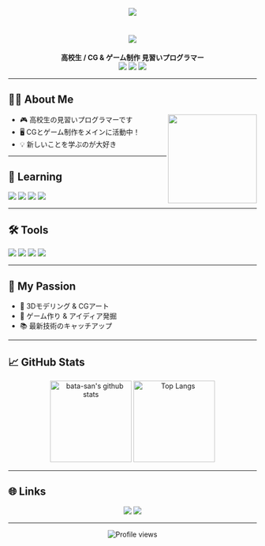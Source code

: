 <!-- プロフィールバナー -->
<p align="center">
  <img src="https://capsule-render.vercel.app/api?type=waving&color=0:141E30,100:243B55&height=180&section=header&text=bata-san's%20Portfolio&fontSize=38&fontAlignY=40&desc=High%20School%20CG%20%26%20Game%20Dev%20Apprentice&descAlign=70&descSize=18"/>
</p>

<h1 align="center">
  <img src="https://readme-typing-svg.herokuapp.com?font=Fira+Code&size=32&pause=1000&color=8EC5FC&center=true&vCenter=true&width=800&lines=Hello+world!;CG+%26+Game+Dev+Apprentice;Always+Learning+New+Things" />
</h1>

<p align="center">
  <b>高校生 / CG & ゲーム制作 見習いプログラマー</b><br>
  <img src="https://img.shields.io/badge/HighSchooler-blueviolet?style=for-the-badge&logo=graduation-cap&logoColor=white"/>
  <img src="https://img.shields.io/badge/CG%20Art-FF69B4?style=for-the-badge&logo=adobecreativecloud&logoColor=white"/>
  <img src="https://img.shields.io/badge/GameDev-00CFFF?style=for-the-badge&logo=unity&logoColor=white"/>
</p>

---

## 🧑‍💻 About Me

<img align="right" src="https://media.giphy.com/media/iIqmM5tTjmpOB9mpbn/giphy.gif" width="180"/>

- 🎮 高校生の見習いプログラマーです  
- 🖥️ CGとゲーム制作をメインに活動中！
- 💡 新しいことを学ぶのが大好き

---

## 🚀 Learning

<p>
  <img src="https://img.shields.io/badge/React-20232A?style=for-the-badge&logo=react&logoColor=61DAFB"/>
  <img src="https://img.shields.io/badge/Next.js-000000?style=for-the-badge&logo=nextdotjs&logoColor=white"/>
  <img src="https://img.shields.io/badge/C%23-239120?style=for-the-badge&logo=csharp&logoColor=white"/>
  <img src="https://img.shields.io/badge/C++-00599C?style=for-the-badge&logo=c%2B%2B&logoColor=white"/>
</p>

---

## 🛠️ Tools

<p>
  <img src="https://img.shields.io/badge/VSCode-0078d7?style=for-the-badge&logo=visual-studio-code&logoColor=white"/>
  <img src="https://img.shields.io/badge/JetBrains%20Rider-000000?style=for-the-badge&logo=JetBrains&logoColor=FF007F"/>
  <img src="https://img.shields.io/badge/Blender-F5792A?style=for-the-badge&logo=blender&logoColor=white"/>
  <img src="https://img.shields.io/badge/Unity-000000?style=for-the-badge&logo=unity&logoColor=white"/>
</p>

---

## 🌟 My Passion

- 🎨 3Dモデリング & CGアート
- 👾 ゲーム作り & アイディア発掘
- 📚 最新技術のキャッチアップ

---

## 📈 GitHub Stats

<p align="center">
  <img src="https://github-readme-stats.vercel.app/api?username=bata-san&show_icons=true&theme=tokyonight&hide_border=true" alt="bata-san's github stats" height="165"/>
  <img src="https://github-readme-stats.vercel.app/api/top-langs/?username=bata-san&layout=compact&theme=tokyonight&hide_border=true" alt="Top Langs" height="165"/>
</p>

---

## 🌐 Links

<p align="center">
  <a href="https://github.com/bata-san"><img src="https://img.shields.io/badge/GitHub-181717?style=for-the-badge&logo=github&logoColor=white"/></a>
  <a href="https://twitter.com/your_twitter"><img src="https://img.shields.io/badge/Twitter-1DA1F2?style=for-the-badge&logo=twitter&logoColor=white"/></a>
  <!-- ポートフォリオサイトや他SNSがあればここに追加 -->
</p>

---

<p align="center">
  <img src="https://komarev.com/ghpvc/?username=bata-san&color=8EC5FC" alt="Profile views"/>
</p>
